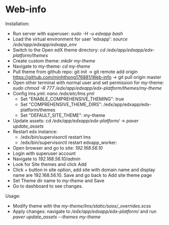 # Web-info

Installation:
  - Run server with superuser: _sudo -H -u edxapp bash_
  - Load the virtual environment for user 'edxapp': _source /edx/app/edxapp/edxapp_env_
  - Switch to the Open edX theme directory: _cd /edx/app/edxapp/edx-platform/themes_
  - Create custom theme: _mkdir my-theme_
  - Navigate to my-theme: _cd my-theme_
  - Pull theme from github repo: git init -> git remote add origin https://github.com/minhthong176881/Web-info -> git pull origin master
  - Open other terminal with normal user and set permission for my-theme: _sudo chmod -R 777 /edx/app/edxapp/edx-platform/themes/my-theme_
  - Config lms.yml: _nano /edx/etc/lms.yml_
    - Set "ENABLE_COMPREHENSIVE_THEMING": true
    - Set "COMPREHENSIVE_THEME_DIRS": /edx/app/edxapp/edx-platform/themes
    - Set "DEFAULT_SITE_THEME": my-theme
  - Update assets: _cd /edx/app/edxapp/edx-platform/_ -> _paver update_assets_
  - Restart edx instance: 
    - /edx/bin/supervisorctl restart lms
    - /edx/bin/supervisorctl restart edxapp_worker:
  - Open browser and go to site: _192.168.56.10_
  - Login with superuser account
  - Navigate to _192.168.56.10/admin_
  - Look for Site themes and click Add
  - Click + button in site option, add site with domain name and display name are 192.168.56.10. Save and go back to Add site theme page
  - Set Theme dir name to _my-theme_ and Save
  - Go to dashboard to see changes.
    
Usage:
  - Modify theme with the _my-theme/lms/static/sass/\_overrides.scss_
  - Apply changes: navigate to _/edx/app/edxapp/edx-platform/_ and run _paver update_assets --themes my-theme_
  
